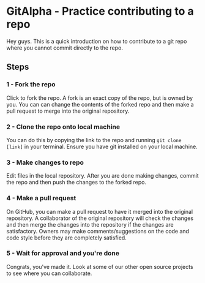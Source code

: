 # GitAlpha - Practice contributing to a repo

Hey guys. This is a quick introduction on how to contribute to a git repo where you cannot commit directly to the repo.

## Steps
### 1 - Fork the repo
Click to fork the repo. 
A fork is an exact copy of the repo, but is owned by you. You can can change the contents of the forked repo and then make a pull request to merge into the original repository.

### 2 - Clone the repo onto local machine
You can do this by copying the link to the repo and running `git clone [link]` in your terminal. Ensure you have git installed on your local machine.

### 3 - Make changes to repo
Edit files in the local repository. After you are done making changes, commit the repo and then push the changes to the forked repo.

### 4 - Make a pull request
On GitHub, you can make a pull request to have it merged into the original repository. A collaborator of the original repository will check the changes and then merge the changes into the repository if the changes are satisfactory. Owners may make comments/suggestions on the code and code style before they are completely satisfied. 

### 5 - Wait for approval and you're done
Congrats, you've made it.
Look at some of our other open source projects to see where you can collaborate.
